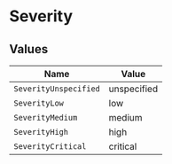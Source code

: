 # Severity


## Values

| Name                  | Value                 |
| --------------------- | --------------------- |
| `SeverityUnspecified` | unspecified           |
| `SeverityLow`         | low                   |
| `SeverityMedium`      | medium                |
| `SeverityHigh`        | high                  |
| `SeverityCritical`    | critical              |